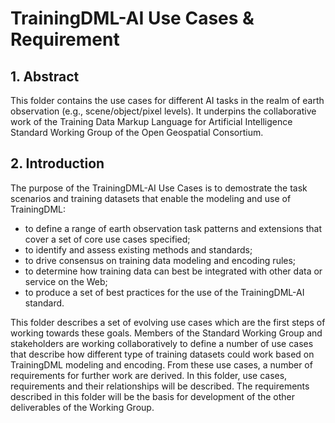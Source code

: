 # TrainingDML-AI Use Cases & Requirement
## 1. Abstract
This folder contains the use cases for different AI tasks in the realm of earth observation (e.g., scene/object/pixel levels). It underpins the collaborative work of the Training Data Markup Language for Artificial Intelligence Standard Working Group of the Open Geospatial Consortium.
## 2. Introduction
The purpose of the TrainingDML-AI Use Cases is to demostrate the task scenarios and training datasets that enable the modeling and use of TrainingDML:

- to define a range of earth observation task patterns and extensions that cover a set of core use cases specified;
- to identify and assess existing methods and standards;
- to drive consensus on training data modeling and encoding rules;
- to determine how training data can best be integrated with other data or service on the Web;
- to produce a set of best practices for the use of the TrainingDML-AI standard. 

This folder describes a set of evolving use cases which are the first steps of working towards these goals. Members of the Standard Working Group and stakeholders are working collaboratively to define a number of use cases that describe how different type of training datasets could work based on TrainingDML modeling and encoding. From these use cases, a number of requirements for further work are derived. In this folder, use cases, requirements and their relationships will be described. The requirements described in this folder will be the basis for development of the other deliverables of the Working Group.
